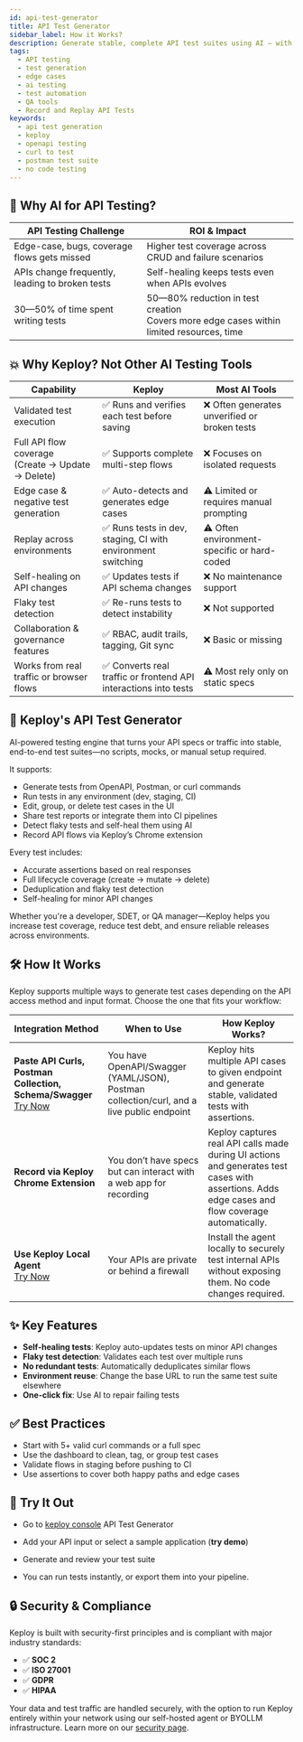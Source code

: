 ```yaml
---
id: api-test-generator
title: API Test Generator
sidebar_label: How it Works?
description: Generate stable, complete API test suites using AI — with zero manual scripting.
tags:
  - API testing
  - test generation
  - edge cases
  - ai testing
  - test automation
  - QA tools
  - Record and Replay API Tests
keywords:
  - api test generation
  - keploy
  - openapi testing
  - curl to test
  - postman test suite
  - no code testing
---
```


## 🤖 Why AI for API Testing?

| API Testing Challenge                           | ROI & Impact                                                                                  |
| ----------------------------------------------- | --------------------------------------------------------------------------------------------- |
| Edge-case, bugs, coverage flows gets missed     | Higher test coverage across CRUD and failure scenarios                                        |
| APIs change frequently, leading to broken tests | Self-healing keeps tests even when APIs evolves                                               |
| 30—50% of time spent writing tests              | 50—80% reduction in test creation <br/> Covers more edge cases within limited resources, time |

## 💥 Why Keploy? Not Other AI Testing Tools

| Capability                                             | Keploy                                                           | Most AI Tools                                 |
| ------------------------------------------------------ | ---------------------------------------------------------------- | --------------------------------------------- |
| Validated test execution                               | ✅ Runs and verifies each test before saving                     | ❌ Often generates unverified or broken tests |
| Full API flow coverage<br/> (Create → Update → Delete) | ✅ Supports complete multi-step flows                            | ❌ Focuses on isolated requests               |
| Edge case & negative test generation                   | ✅ Auto-detects and generates edge cases                         | ⚠️ Limited or requires manual prompting       |
| Replay across environments                             | ✅ Runs tests in dev, staging, CI with environment switching     | ⚠️ Often environment-specific or hard-coded   |
| Self-healing on API changes                            | ✅ Updates tests if API schema changes                           | ❌ No maintenance support                     |
| Flaky test detection                                   | ✅ Re-runs tests to detect instability                           | ❌ Not supported                              |
| Collaboration & governance features                    | ✅ RBAC, audit trails, tagging, Git sync                         | ❌ Basic or missing                           |
| Works from real traffic or browser flows               | ✅ Converts real traffic or frontend API interactions into tests | ⚠️ Most rely only on static specs             |

## 🚀 Keploy's API Test Generator

AI-powered testing engine that turns your API specs or traffic into stable, end-to-end test suites—no scripts, mocks, or manual setup required.

It supports:

- Generate tests from OpenAPI, Postman, or curl commands
- Run tests in any environment (dev, staging, CI)
- Edit, group, or delete test cases in the UI
- Share test reports or integrate them into CI pipelines
- Detect flaky tests and self-heal them using AI
- Record API flows via Keploy’s Chrome extension

Every test includes:

- Accurate assertions based on real responses
- Full lifecycle coverage (create → mutate → delete)
- Deduplication and flaky test detection
- Self-healing for minor API changes

Whether you're a developer, SDET, or QA manager—Keploy helps you increase test coverage, reduce test debt, and ensure reliable releases across environments.

## 🛠️ How It Works

Keploy supports multiple ways to generate test cases depending on the API access method and input format. Choose the one that fits your workflow:

| Integration Method                                                                                                      | When to Use                                                                               | How Keploy Works?                                                                                                                                |
| ----------------------------------------------------------------------------------------------------------------------- | ----------------------------------------------------------------------------------------- | ------------------------------------------------------------------------------------------------------------------------------------------------ |
| **Paste API Curls, Postman Collection, Schema/Swagger**<br/>[Try Now](/docs/running-keploy/generate-api-tests-using-ai) | You have OpenAPI/Swagger (YAML/JSON), Postman collection/curl, and a live public endpoint | Keploy hits multiple API cases to given endpoint and generate stable, validated tests with assertions.                                           |
| **Record via Keploy Chrome Extension**<br/>                                                                             | You don’t have specs but can interact with a web app for recording                        | Keploy captures real API calls made during UI actions and generates test cases with assertions. Adds edge cases and flow coverage automatically. |
| **Use Keploy Local Agent** <br/>[Try Now](/docs/running-keploy/generate-api-tests-using-ai)                             | Your APIs are private or behind a firewall                                                | Install the agent locally to securely test internal APIs without exposing them. No code changes required.                                        |

## ✨ Key Features

- **Self-healing tests**: Keploy auto-updates tests on minor API changes
- **Flaky test detection**: Validates each test over multiple runs
- **No redundant tests**: Automatically deduplicates similar flows
- **Environment reuse**: Change the base URL to run the same test suite elsewhere
- **One-click fix**: Use AI to repair failing tests

## ✅ Best Practices

- Start with 5+ valid curl commands or a full spec
- Use the dashboard to clean, tag, or group test cases
- Validate flows in staging before pushing to CI
- Use assertions to cover both happy paths and edge cases

## 🚀 Try It Out

- Go to [keploy console](https://app.keploy.io/api-testing/generate) API Test Generator

- Add your API input or select a sample application (**try demo**)

- Generate and review your test suite

- You can run tests instantly, or export them into your pipeline.

## 🔒 Security & Compliance

Keploy is built with security-first principles and is compliant with major industry standards:

- ✅ **SOC 2**
- ✅ **ISO 27001**
- ✅ **GDPR**
- ✅ **HIPAA**

Your data and test traffic are handled securely, with the option to run Keploy entirely within your network using our self-hosted agent or BYOLLM infrastructure. Learn more on our [security page](https://keploy.io/security).
